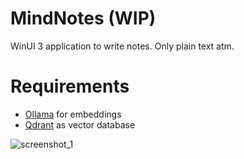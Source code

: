 # MindNotes (WIP)

WinUI 3 application to write notes. Only plain text atm.


# Requirements
- [Ollama](https://ollama.com/) for embeddings
- [Qdrant](https://qdrant.tech/documentation/quickstart/) as vector database

![screenshot_1](https://github.com/user-attachments/assets/de4309ce-fded-487a-a698-36053a4d575d)
